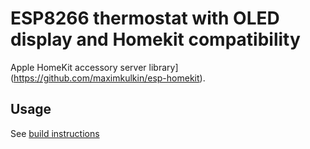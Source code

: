 # ESP8266 thermostat with OLED display and Homekit compatibility
Apple HomeKit accessory server library]
(https://github.com/maximkulkin/esp-homekit).

## Usage

See [build instructions](https://github.com/maximkulkin/esp-homekit-demo/wiki/Build-instructions)
